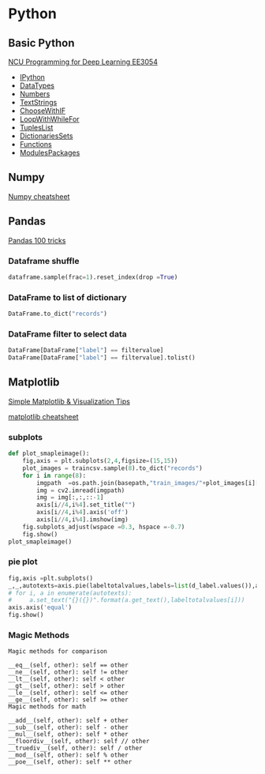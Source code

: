 # Python

## Basic Python
[NCU Programming for Deep Learning EE3054](https://github.com/Coolshanlan/Learning-Resource/tree/master/Python/NCU%20Programming%20for%20Deep%20Learning%20EE3054)
- [IPython](https://github.com/Coolshanlan/Learning-Resource/tree/master/Python/NCU%20Programming%20for%20Deep%20Learning%20EE3054/1092_PDL_00_IPython.ipynb)
- [DataTypes](https://github.com/Coolshanlan/Learning-Resource/tree/master/Python/NCU%20Programming%20for%20Deep%20Learning%20EE3054/1092_PDL_01_DataTypes.ipynb)
- [Numbers](https://github.com/Coolshanlan/Learning-Resource/tree/master/Python/NCU%20Programming%20for%20Deep%20Learning%20EE3054/1092_PDL_02_Numbers.ipynb)
- [TextStrings](https://github.com/Coolshanlan/Learning-Resource/tree/master/Python/NCU%20Programming%20for%20Deep%20Learning%20EE3054/1092_PDL_03_TextStrings.ipynb)
- [ChooseWithIF](https://github.com/Coolshanlan/Learning-Resource/tree/master/Python/NCU%20Programming%20for%20Deep%20Learning%20EE3054/1092_PDL_04_ChooseWithIF.ipynb)
- [LoopWithWhileFor](https://github.com/Coolshanlan/Learning-Resource/tree/master/Python/NCU%20Programming%20for%20Deep%20Learning%20EE3054/1092_PDL_05_LoopWithWhileFor.ipynb)
- [TuplesList](https://github.com/Coolshanlan/Learning-Resource/tree/master/Python/NCU%20Programming%20for%20Deep%20Learning%20EE3054/1092_PDL_06_TuplesList.ipynb)
- [DictionariesSets](https://github.com/Coolshanlan/Learning-Resource/tree/master/Python/NCU%20Programming%20for%20Deep%20Learning%20EE3054/1092_PDL_07_DictionariesSets.ipynb)
- [Functions](https://github.com/Coolshanlan/Learning-Resource/tree/master/Python/NCU%20Programming%20for%20Deep%20Learning%20EE3054/1092_PDL_08_Functions.ipynb)
- [ModulesPackages](https://github.com/Coolshanlan/Learning-Resource/tree/master/Python/NCU%20Programming%20for%20Deep%20Learning%20EE3054/1092_PDL_09_ModulesPackages.ipynb)
## Numpy
[Numpy cheatsheet](https://www.kaggle.com/nageshsingh/numpy-cheatsheet)

## Pandas
[Pandas 100 tricks](https://www.kaggle.com/python10pm/pandas-100-tricks)
### Dataframe shuffle
``` Python
dataframe.sample(frac=1).reset_index(drop =True)
```
### DataFrame to list of dictionary
``` Python
DataFrame.to_dict("records")
```
### DataFrame filter to select data
``` Python
DataFrame[DataFrame["label"] == filtervalue]
DataFrame[DataFrame["label"] == filtervalue].tolist()
```

## Matplotlib
[Simple Matplotlib & Visualization Tips](https://www.kaggle.com/subinium/simple-matplotlib-visualization-tips)

[matplotlib cheatsheet](https://github.com/rougier/matplotlib-cheatsheet)

### subplots
``` Python
def plot_smapleimage():
    fig,axis = plt.subplots(2,4,figsize=(15,15))
    plot_images = traincsv.sample(8).to_dict("records")
    for i in range(8):
        imgpath  =os.path.join(basepath,"train_images/"+plot_images[i]["image_id"])
        img = cv2.imread(imgpath)
        img = img[:,:,::-1]
        axis[i//4,i%4].set_title("")
        axis[i//4,i%4].axis('off')
        axis[i//4,i%4].imshow(img)
    fig.subplots_adjust(wspace =0.3, hspace =-0.7)
    fig.show()
plot_smapleimage()
```
### pie plot
``` Python
fig,axis =plt.subplots()
_,_,autotexts=axis.pie(labeltotalvalues,labels=list(d_label.values()),autopct = '%1.1f%%',shadow=True)
# for i, a in enumerate(autotexts):
#     a.set_text("{}({})".format(a.get_text(),labeltotalvalues[i]))
axis.axis('equal')
fig.show()
```

### Magic Methods
```
Magic methods for comparison

__eq__(self, other): self == other
__ne__(self, other): self != other
__lt__(self, other): self < other
__gt__(self, other): self > other
__le__(self, other): self <= other
__ge__(self, other): self >= other
Magic methods for math

__add__(self, other): self + other
__sub__(self, other): self - other
__mul__(self, other): self * other
__floordiv__(self, other): self // other
__truediv__(self, other): self / other
__mod__(self, other): self % other
__poe__(self, other): self ** other
```
